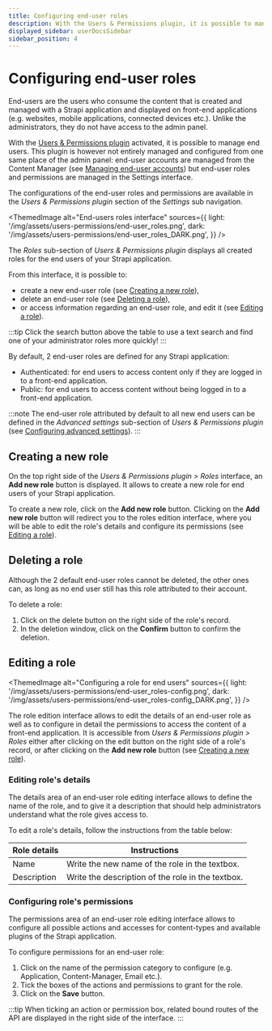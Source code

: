 ```yaml
---
title: Configuring end-user roles
description: With the Users & Permissions plugin, it is possible to manage roles for end users roles, i.e., users who consume the content that is created and managed with a Strapi application and displayed on front-end applications.
displayed_sidebar: userDocsSidebar
sidebar_position: 4
---
```


# Configuring end-user roles

End-users are the users who consume the content that is created and managed with a Strapi application and displayed on front-end applications (e.g. websites, mobile applications, connected devices etc.). Unlike the administrators, they do not have access to the admin panel.

With the [Users & Permissions plugin](../plugins/strapi-plugins#users-and-permissions) activated, it is possible to manage end users. This plugin is however not entirely managed and configured from one same place of the admin panel: end-user accounts are managed from the Content Manager (see [Managing end-user accounts](../users-roles-permissions/managing-end-users)) but end-user roles and permissions are managed in the Settings interface.

The configurations of the end-user roles and permissions are available in the *Users & Permissions plugin* section of the <Icon name="gear-six" /> _Settings_ sub navigation.

<ThemedImage
  alt="End-users roles interface"
  sources={{
    light: '/img/assets/users-permissions/end-user_roles.png',
    dark: '/img/assets/users-permissions/end-user_roles_DARK.png',
  }}
/>

The *Roles* sub-section of *Users & Permissions plugin* displays all created roles for the end users of your Strapi application.

From this interface, it is possible to:

- create a new end-user role (see [Creating a new role](#creating-a-new-role)),
- delete an end-user role (see [Deleting a role](#deleting-a-role)),
- or access information regarding an end-user role, and edit it (see [Editing a role](#editing-a-role)).

:::tip
Click the search button <Icon name="magnifying-glass" classes="ph-bold"/> above the table to use a text search and find one of your administrator roles more quickly!
:::

By default, 2 end-user roles are defined for any Strapi application:

- Authenticated: for end users to access content only if they are logged in to a front-end application.
- Public: for end users to access content without being logged in to a front-end application.

:::note
The end-user role attributed by default to all new end users can be defined in the *Advanced settings* sub-section of *Users & Permissions plugin* (see [Configuring advanced settings](/user-docs/settings/configuring-users-permissions-plugin-settings#configuring-advanced-settings)).
:::

## Creating a new role

On the top right side of the *Users & Permissions plugin > Roles* interface, an **Add new role** button is displayed. It allows to create a new role for end users of your Strapi application.

To create a new role, click on the **Add new role** button.
Clicking on the **Add new role** button will redirect you to the roles edition interface, where you will be able to edit the role's details and configure its permissions (see [Editing a role](#editing-roles-details)).

## Deleting a role

Although the 2 default end-user roles cannot be deleted, the other ones can, as long as no end user still has this role attributed to their account.

To delete a role:

1. Click on the delete button <Icon name="trash"/> on the right side of the role's record.
2. In the deletion window, click on the <Icon name="trash"/> **Confirm** button to confirm the deletion.

## Editing a role

<ThemedImage
  alt="Configuring a role for end users"
  sources={{
    light: '/img/assets/users-permissions/end-user_roles-config.png',
    dark: '/img/assets/users-permissions/end-user_roles-config_DARK.png',
  }}
/>

The role edition interface allows to edit the details of an end-user role as well as to configure in detail the permissions to access the content of a front-end application. It is accessible from *Users & Permissions plugin > Roles* either after clicking on the edit button <Icon name="pencil-simple" /> on the right side of a role's record, or after clicking on the **Add new role** button (see [Creating a new role](#creating-a-new-role)).

### Editing role's details

The details area of an end-user role editing interface allows to define the name of the role, and to give it a description that should help administrators understand what the role gives access to.

To edit a role's details, follow the instructions from the table below:

| Role details  | Instructions |
| ------------- | ---------------------------------------- |
| Name          | Write the new name of the role in the textbox. |
| Description   | Write the description of the role in the textbox. |

### Configuring role's permissions

The permissions area of an end-user role editing interface allows to configure all possible actions and accesses for content-types and available plugins of the Strapi application.

To configure permissions for an end-user role:

1. Click on the name of the permission category to configure (e.g. Application, Content-Manager, Email etc.).
2. Tick the boxes of the actions and permissions to grant for the role.
3. Click on the **Save** button.

:::tip
When ticking an action or permission box, related bound routes of the API are displayed in the right side of the interface.
:::
